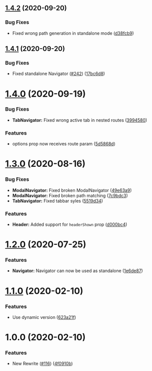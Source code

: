 ## [1.4.2](https://github.com/BlueBaseJS/plugin-react-router/compare/v1.4.1...v1.4.2) (2020-09-20)

### Bug Fixes

-   Fixed wrong path generation in standalone mode ([d38fcb9](https://github.com/BlueBaseJS/plugin-react-router/commit/d38fcb9463d01ea508f99aea760e20c05434a87f))

## [1.4.1](https://github.com/BlueBaseJS/plugin-react-router/compare/v1.4.0...v1.4.1) (2020-09-20)

### Bug Fixes

-   Fixed standalone Navigator ([#242](https://github.com/BlueBaseJS/plugin-react-router/issues/242)) ([17bc6d8](https://github.com/BlueBaseJS/plugin-react-router/commit/17bc6d83dc7a15cd7993622b3be649cab5791ca6))

# [1.4.0](https://github.com/BlueBaseJS/plugin-react-router/compare/v1.3.0...v1.4.0) (2020-09-19)

### Bug Fixes

-   **TabNavigator:** Fixed wrong active tab in nested routes ([3994580](https://github.com/BlueBaseJS/plugin-react-router/commit/3994580676a06508c200c4e417027ed596436e98))

### Features

-   options prop now receives route param ([5d5868d](https://github.com/BlueBaseJS/plugin-react-router/commit/5d5868d08c998c4e39a7a5853fc4d56d8b7c159c))

# [1.3.0](https://github.com/BlueBaseJS/plugin-react-router/compare/v1.2.0...v1.3.0) (2020-08-16)

### Bug Fixes

-   **ModalNavigator:** Fixed broken ModalNavigator ([49e63a9](https://github.com/BlueBaseJS/plugin-react-router/commit/49e63a9b6b980a57a50cbb20523d899be14a948d))
-   **ModalNavigator:** Fixed broken path matching ([7c9bdc3](https://github.com/BlueBaseJS/plugin-react-router/commit/7c9bdc3e8111fd9a5b558429e95628a32a4809e7))
-   **TabNavigator:** Fixed tabbar syles ([5519d34](https://github.com/BlueBaseJS/plugin-react-router/commit/5519d342a6898517a7d51c23dba64883f45121d2))

### Features

-   **Header:** Added support for `headerShown` prop ([d000bc4](https://github.com/BlueBaseJS/plugin-react-router/commit/d000bc4d3bf6d6790ff672135a8ca1edfef4ba81))

# [1.2.0](https://github.com/BlueBaseJS/plugin-react-router/compare/v1.1.0...v1.2.0) (2020-07-25)

### Features

-   **Navigator:** Navigator can now be used as standalone ([1e6de87](https://github.com/BlueBaseJS/plugin-react-router/commit/1e6de87df2eb4c8b3df0cf978aa7aca1fea43e27))

# [1.1.0](https://github.com/BlueBaseJS/plugin-react-router/compare/v1.0.0...v1.1.0) (2020-02-10)

### Features

-   Use dynamic version ([623a21f](https://github.com/BlueBaseJS/plugin-react-router/commit/623a21fc79e9c6774017c567a2733749ff240f0c))

# 1.0.0 (2020-02-10)

### Features

-   New Rewrite ([#116](https://github.com/BlueBaseJS/plugin-react-router/issues/116)) ([4f0910b](https://github.com/BlueBaseJS/plugin-react-router/commit/4f0910ba67e817eabd51fe55bece78bd2a1d5d94))
